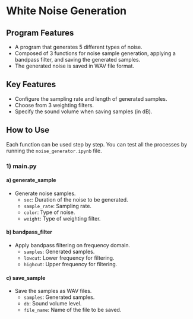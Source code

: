 # White Noise Generation

## Program Features

- A program that generates 5 different types of noise.
- Composed of 3 functions for noise sample generation, applying a bandpass filter, and saving the generated samples.
- The generated noise is saved in WAV file format.

## Key Features

- Configure the sampling rate and length of generated samples.
- Choose from 3 weighting filters.
- Specify the sound volume when saving samples (in dB).

## How to Use

Each function can be used step by step. You can test all the processes by running the `noise_generator.ipynb` file.

### 1) main.py

#### a) generate_sample

- Generate noise samples.
  - `sec`: Duration of the noise to be generated.
  - `sample_rate`: Sampling rate.
  - `color`: Type of noise.
  - `weight`: Type of weighting filter.

#### b) bandpass_filter

- Apply bandpass filtering on frequency domain.
  - `samples`: Generated samples.
  - `lowcut`: Lower frequency for filtering.
  - `highcut`: Upper frequency for filtering.

#### c) save_sample

- Save the samples as WAV files.
  - `samples`: Generated samples.
  - `db`: Sound volume level.
  - `file_name`: Name of the file to be saved.

